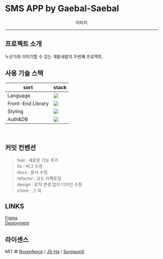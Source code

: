 # SMS APP by Gaebal-Saebal

<p align="center">
이미지
</p>

---

## 프로젝트 소개

누군가와 이야기할 수 있는 개발새발의 두번째 프로젝트.
<br>

## 사용 기술 스택

| sort              | stack                                                                                                            |
| ----------------- | ---------------------------------------------------------------------------------------------------------------- |
| Language          | <img src="https://img.shields.io/badge/JavaScript-F7DF1E?style=for-the-badge&logo=JavaScript&logoColor=white">   |
| Front-End Library | <img src="https://img.shields.io/badge/React-61DAFB?style=for-the-badge&logo=React&logoColor=white">             |
| Styling           | <img src="https://img.shields.io/badge/tailwindcss-06B6D4?style=for-the-badge&logo=tailwindcss&logoColor=white"> |
| Auth&DB           | <img src="https://img.shields.io/badge/firebase-FFCA28?style=for-the-badge&logo=firebase&logoColor=white">       |

<br>

## 커밋 컨벤션

> feat : 새로운 기능 추가  
> fix : 버그 수정  
> docs : 문서 수정  
> refactor : 코드 리펙토링  
> design : 로직 변경 없이 디자인 수정  
> chore : 그 외


## LINKS

<a href="#" target="_blank">Figma</a>
<br>
<a href="#" target="_blank">Deployment</a>
<br>


## 라이센스

MIT &copy; [Rosenfence](mailto:rosenfence@gmail.com) / [JS-Ha](mailto:jshaha0911@gmail.com) / [Sonjiwon0](mailto:sjiwon9303@gmail.com)
